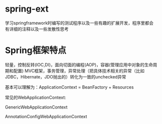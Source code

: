 # spring-ext
学习springframework时编写的测试程序以及一些有趣的扩展开发，程序里都会有详细的注释以及一些发散性思考

# Spring框架特点
轻量，控制反转(IOC,DI)，面向切面的编程(AOP)，容器(管理应用中对象的生命周期和配置)
MVC框架，事务管理，异常处理（把具体技术相关的异常（比如JDBC，Hibernate，JDO抛出的）转化为一致的unchecked异常


基本可以理解为：ApplicationContext = BeanFactory + Resources


常见的WebApplicationContext: 

GenericWebApplicationContext

AnnotationConfigWebApplicationContext